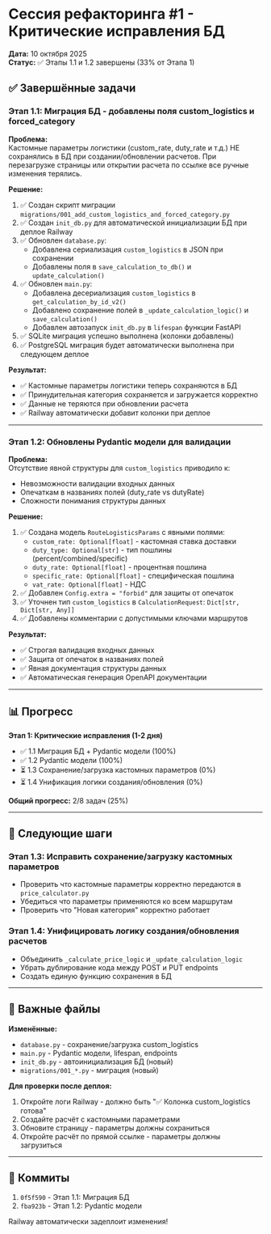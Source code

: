 # Сессия рефакторинга #1 - Критические исправления БД

**Дата:** 10 октября 2025  
**Статус:** ✅ Этапы 1.1 и 1.2 завершены (33% от Этапа 1)

## ✅ Завершённые задачи

### Этап 1.1: Миграция БД - добавлены поля custom_logistics и forced_category

**Проблема:**  
Кастомные параметры логистики (custom_rate, duty_rate и т.д.) НЕ сохранялись в БД при создании/обновлении расчетов. При перезагрузке страницы или открытии расчета по ссылке все ручные изменения терялись.

**Решение:**
1. ✅ Создан скрипт миграции `migrations/001_add_custom_logistics_and_forced_category.py`
2. ✅ Создан `init_db.py` для автоматической инициализации БД при деплое Railway
3. ✅ Обновлен `database.py`:
   - Добавлена сериализация `custom_logistics` в JSON при сохранении
   - Добавлены поля в `save_calculation_to_db()` и `update_calculation()`
4. ✅ Обновлен `main.py`:
   - Добавлена десериализация `custom_logistics` в `get_calculation_by_id_v2()`
   - Добавлено сохранение полей в `_update_calculation_logic()` и `save_calculation()`
   - Добавлен автозапуск `init_db.py` в `lifespan` функции FastAPI
5. ✅ SQLite миграция успешно выполнена (колонки добавлены)
6. ✅ PostgreSQL миграция будет автоматически выполнена при следующем деплое

**Результат:**
- ✅ Кастомные параметры логистики теперь сохраняются в БД
- ✅ Принудительная категория сохраняется и загружается корректно
- ✅ Данные не теряются при обновлении расчета
- ✅ Railway автоматически добавит колонки при деплое

---

### Этап 1.2: Обновлены Pydantic модели для валидации

**Проблема:**  
Отсутствие явной структуры для `custom_logistics` приводило к:
- Невозможности валидации входных данных
- Опечаткам в названиях полей (duty_rate vs dutyRate)
- Сложности понимания структуры данных

**Решение:**
1. ✅ Создана модель `RouteLogisticsParams` с явными полями:
   - `custom_rate: Optional[float]` - кастомная ставка доставки
   - `duty_type: Optional[str]` - тип пошлины (percent/combined/specific)
   - `duty_rate: Optional[float]` - процентная пошлина
   - `specific_rate: Optional[float]` - специфическая пошлина
   - `vat_rate: Optional[float]` - НДС
2. ✅ Добавлен `Config.extra = "forbid"` для защиты от опечаток
3. ✅ Уточнен тип `custom_logistics` в `CalculationRequest`: `Dict[str, Dict[str, Any]]`
4. ✅ Добавлены комментарии с допустимыми ключами маршрутов

**Результат:**
- ✅ Строгая валидация входных данных
- ✅ Защита от опечаток в названиях полей
- ✅ Явная документация структуры данных
- ✅ Автоматическая генерация OpenAPI документации

---

## 📊 Прогресс

**Этап 1: Критические исправления (1-2 дня)**
- ✅ 1.1 Миграция БД + Pydantic модели (100%)
- ✅ 1.2 Pydantic модели (100%)
- ⏳ 1.3 Сохранение/загрузка кастомных параметров (0%)
- ⏳ 1.4 Унификация логики создания/обновления (0%)

**Общий прогресс:** 2/8 задач (25%)

---

## 🔄 Следующие шаги

### Этап 1.3: Исправить сохранение/загрузку кастомных параметров
- Проверить что кастомные параметры корректно передаются в `price_calculator.py`
- Убедиться что параметры применяются ко всем маршрутам
- Проверить что "Новая категория" корректно работает

### Этап 1.4: Унифицировать логику создания/обновления расчетов
- Объединить `_calculate_price_logic` и `_update_calculation_logic`
- Убрать дублирование кода между POST и PUT endpoints
- Создать единую функцию сохранения в БД

---

## 📝 Важные файлы

**Изменённые:**
- `database.py` - сохранение/загрузка custom_logistics
- `main.py` - Pydantic модели, lifespan, endpoints
- `init_db.py` - автоинициализация БД (новый)
- `migrations/001_*.py` - миграция (новый)

**Для проверки после деплоя:**
1. Откройте логи Railway - должно быть "✅ Колонка custom_logistics готова"
2. Создайте расчёт с кастомными параметрами
3. Обновите страницу - параметры должны сохраниться
4. Откройте расчёт по прямой ссылке - параметры должны загрузиться

---

## 🎯 Коммиты

1. `0f5f590` - Этап 1.1: Миграция БД
2. `fba923b` - Этап 1.2: Pydantic модели

Railway автоматически задеплоит изменения!







